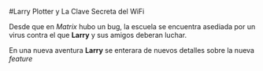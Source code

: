 
#Larry Plotter y La Clave Secreta del WiFi

Desde que en *Matrix* hubo un bug, la escuela se encuentra asediada
por un virus contra el que **Larry** y sus amigos deberan luchar.

En una nueva aventura **Larry** se enterara de nuevos detalles sobre la nueva *feature*

